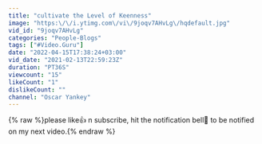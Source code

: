 ```yaml
---
title: "cultivate the Level of Keenness"
image: "https:\/\/i.ytimg.com\/vi\/9joqv7AHvLg\/hqdefault.jpg"
vid_id: "9joqv7AHvLg"
categories: "People-Blogs"
tags: ["#Video.Guru"]
date: "2022-04-15T17:38:24+03:00"
vid_date: "2021-02-13T22:59:23Z"
duration: "PT36S"
viewcount: "15"
likeCount: "1"
dislikeCount: ""
channel: "Oscar Yankey"
---
```

{% raw %}please like👍 n subscribe, hit the notification bell🔔 to be notified on my next video.{% endraw %}
